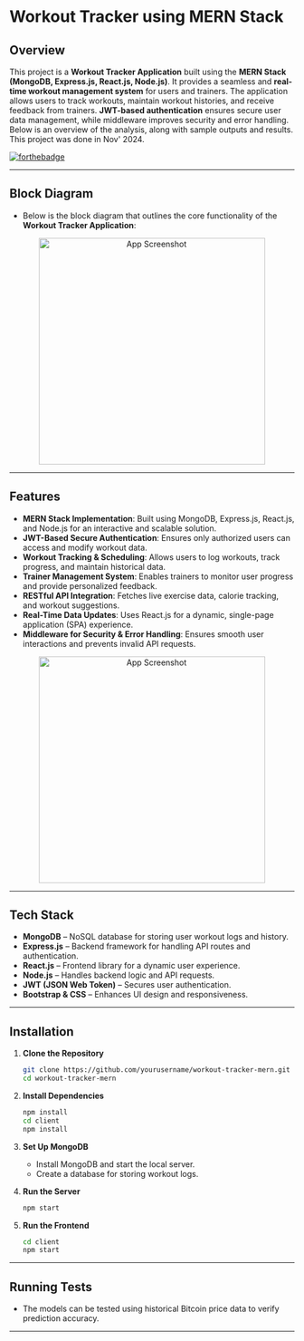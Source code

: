 
# Workout Tracker using MERN Stack  

## Overview  

This project is a **Workout Tracker Application** built using the **MERN Stack (MongoDB, Express.js, React.js, Node.js)**. It provides a seamless and **real-time workout management system** for users and trainers. The application allows users to track workouts, maintain workout histories, and receive feedback from trainers. **JWT-based authentication** ensures secure user data management, while middleware improves security and error handling. Below is an overview of the analysis, along with sample outputs and results. This project was done in Nov' 2024.


[![forthebadge](https://forthebadge.com/images/badges/made-with-javascript.svg)](https://forthebadge.com)  

---  


## Block Diagram  

- Below is the block diagram that outlines the core functionality of the **Workout Tracker Application**:  
<p align="center">
  <img src="https://i.postimg.cc/Wb3WWvV9/Picture1.png" alt="App Screenshot" width="400">
</p>  

---  

## Features  

- **MERN Stack Implementation**: Built using MongoDB, Express.js, React.js, and Node.js for an interactive and scalable solution.  
- **JWT-Based Secure Authentication**: Ensures only authorized users can access and modify workout data.  
- **Workout Tracking & Scheduling**: Allows users to log workouts, track progress, and maintain historical data.  
- **Trainer Management System**: Enables trainers to monitor user progress and provide personalized feedback.  
- **RESTful API Integration**: Fetches live exercise data, calorie tracking, and workout suggestions.  
- **Real-Time Data Updates**: Uses React.js for a dynamic, single-page application (SPA) experience.  
- **Middleware for Security & Error Handling**: Ensures smooth user interactions and prevents invalid API requests.  

<p align="center">
  <img src="https://i.postimg.cc/2y4ZT36q/Picture2.png" alt="App Screenshot" width="400">
</p>  

---  

## Tech Stack  

- **MongoDB** – NoSQL database for storing user workout logs and history.  
- **Express.js** – Backend framework for handling API routes and authentication.  
- **React.js** – Frontend library for a dynamic user experience.  
- **Node.js** – Handles backend logic and API requests.  
- **JWT (JSON Web Token)** – Secures user authentication.  
- **Bootstrap & CSS** – Enhances UI design and responsiveness.  

---  

## Installation  

1. **Clone the Repository**  
   ```sh  
   git clone https://github.com/yourusername/workout-tracker-mern.git  
   cd workout-tracker-mern  
   ```  

2. **Install Dependencies**  
   ```sh  
   npm install  
   cd client  
   npm install  
   ```  

3. **Set Up MongoDB**  
   - Install MongoDB and start the local server.  
   - Create a database for storing workout logs.  

4. **Run the Server**  
   ```sh  
   npm start  
   ```  

5. **Run the Frontend**  
   ```sh  
   cd client  
   npm start  
   ```  

---  





## Running Tests
- The models can be tested using historical Bitcoin price data to verify prediction accuracy.
---

